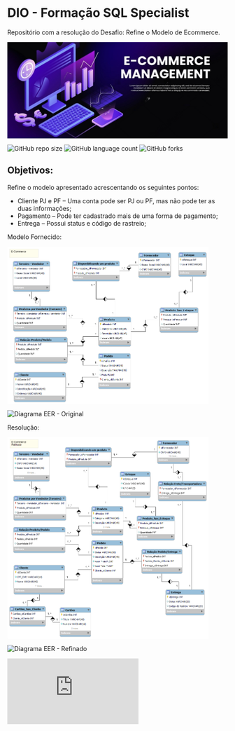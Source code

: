 
# DIO - Formação SQL Specialist

Repositório com a resolução do Desafio: Refine o Modelo de Ecommerce.

<img src="images\Banner-Ecommerce.jpeg" align='center' alt="drawing" width="1500" heigth="655"/>

![GitHub repo size](https://img.shields.io/github/repo-size/adricbarros/DIO-SQL-Database-Specialist?style=for-the-badge)
![GitHub language count](https://img.shields.io/github/languages/count/adricbarros/DIO-SQL-Database-Specialist?style=for-the-badge)
![GitHub forks](https://img.shields.io/github/forks/adricbarros/DIO-SQL-Database-Specialist?style=for-the-badge)


## Objetivos:

Refine o modelo apresentado acrescentando os seguintes pontos:

   * Cliente PJ e PF – Uma conta pode ser PJ ou PF, mas não pode ter as duas informações;
   * Pagamento – Pode ter cadastrado mais de uma forma de pagamento;
   * Entrega – Possui status e código de rastreio;

Modelo Fornecido:

<img src="DP1/Diagrama_EER-Ecommerce_Fornecido.png" align='center' alt="drawing" width="460" heigth="460"/>

![Diagrama EER - Original](https://github.com/adricbarros/DIO-SQL-Database-Specialist/blob/main/DP1/E-commerce%20-%20Original.mwb)


Resolução:

<img src="DP1/Diagrama_EER-Ecommerce_refinado.png" align='center' alt="drawing" width="460" heigth="460"/>

![Diagrama EER - Refinado](https://github.com/adricbarros/DIO-SQL-Database-Specialist/blob/main/DP1/E-commerce%20-%20Refinado.mwb)

![Script SQL - Schema](https://github.com/adricbarros/DIO-SQL-Database-Specialist/blob/main/DP1/Oficina-SQL_Create_Script.sql)
